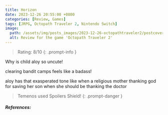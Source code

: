 ```yaml
---
title: Horizon
date: 2023-12-26 20:55:00 +0800
categories: [Review, Games]
tags: [JRPG, Octopath Traveler 2, Nintendo Switch]
image:
  path: /assets/img/posts_images/2023-12-26-octopathtraveler2/postcover.jpeg
  alt: Review for the game 'Octopath Traveler 2'
---
```


> Rating: 8/10 
{: .prompt-info }
 
Why is child aloy so uncute!


clearing bandit camps feels like a badass!

aloy has that exasperated tone like when a religious mother thanking god for saving her son when she should be thanking the doctor


> Temenos used Spoilers Shield! 
{: .prompt-danger }


<!-- ![](/assets/img/posts_images/2023-11-05-trianglestrategy/3choices.webp)
_3 choices, 3 convictions [^footnote1]_ 
 -->

##### References:
[^footnote1]: 
[^footnote2]: 
[^footnote3]: 